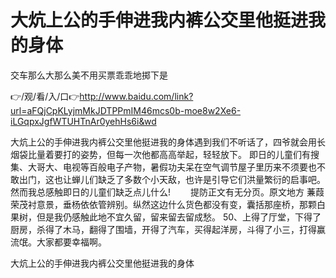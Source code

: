 # 大炕上公的手伸进我内裤公交里他挺进我的身体
交车那么大那么美不用买票乖乖地掷下是

👉/观/看/入/口👉http://www.baidu.com/link?url=aFQjCpKLyjmMkJDTPPmIM46mcs0b-moe8w2Xe6-iLGqpxJgfWTUHTnAr0yehHs6i&wd

大炕上公的手伸进我内裤公交里他挺进我的身体遇到我们不听话了，四爷就会用长烟袋比量着要打的姿势，但每一次他都高高举起，轻轻放下。
即日的儿童们有搜集、大哥大、电视等百般电子产物，暑假功夫呆在空气调节屋子里历来不须要也不敢出门，这也让蝉儿们缺乏了多数个小天敌，也许是引导它们洪量繁衍的启事吧。然而我总感触即日的儿童们缺乏点儿什么!
　　提防正文有无分页。原文地方
蒹葭荣茂衬意景，垂杨依依管辨别。纵然这边什么货色都没有变，囊括那座桥，那颗白果树，但是我仍感触此地不宜久留，留来留去留成愁。
50、上得了厅堂，下得了厨房，杀得了木马，翻得了围墙，开得了汽车，买得起洋房，斗得了小三，打得赢流氓。大家都要幸福啊。

大炕上公的手伸进我内裤公交里他挺进我的身体
